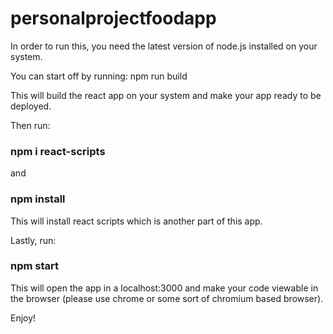 # personalprojectfoodapp
In order to run this, you need the latest version of node.js installed on your system.


You can start off by running:
npm run build

This will build the react app on your system and make your app ready to be deployed.


Then run:
### npm i react-scripts
and
### npm install


This will install react scripts which is another part of this app.

Lastly, run:
### npm start

This will open the app in a localhost:3000 and make your code viewable in the browser (please use chrome or some sort of chromium based browser).

Enjoy!



